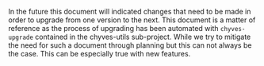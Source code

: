 In the future this document will indicated changes that need to be made in order to upgrade from one version to the next. This document is a matter of reference as the process of upgrading has been automated with `chyves-upgrade` contained in the chyves-utils sub-project. While we try to mitigate the need for such a document through planning but this can not always be the case. This can be especially true with new features.
